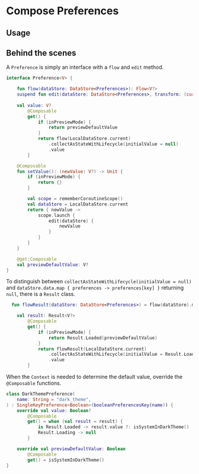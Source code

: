 # Compose Preferences

## Usage

## Behind the scenes

A `Preference` is simply an interface with a `flow` and `edit` method.

```kotlin
interface Preference<V> {

    fun flow(dataStore: DataStore<Preferences>): Flow<V?>
    suspend fun edit(dataStore: DataStore<Preferences>, transform: (currentValue: V?) -> V?)
    
    val value: V?
        @Composable
        get() {
            if (inPreviewMode) {
                return previewDefaultValue
            }
            return flow(LocalDataStore.current)
                .collectAsStateWithLifecycle(initialValue = null)
                .value
        }

    @Composable
    fun setValue(): (newValue: V?) -> Unit {
        if (inPreviewMode) {
            return {}
        }

        val scope = rememberCoroutineScope()
        val dataStore = LocalDataStore.current
        return { newValue ->
            scope.launch {
                edit(dataStore) {
                    newValue
                }
            }
        }
    }

    @get:Composable
    val previewDefaultValue: V?
}
```

To distinguish between `collectAsStateWithLifecycle(initialValue = null)` and `dataStore.data.map { preferences -> preferences[key] }` returning `null`, there is a `Result` class.

```kotlin
  fun flowResult(dataStore: DataStore<Preferences>) = flow(dataStore).map { Result.Loaded(it) }

    val result: Result<V?>
        @Composable
        get() {
            if (inPreviewMode) {
                return Result.Loaded(previewDefaultValue)
            }
            return flowResult(LocalDataStore.current)
                .collectAsStateWithLifecycle(initialValue = Result.Loading)
                .value
        }
```

When the `Context` is needed to determine the default value, override the `@Composable` functions.

```kotlin
class DarkThemePreference(
    name: String = "dark_theme",
) : SingleKeyPreference<Boolean>(booleanPreferencesKey(name)) {
    override val value: Boolean?
        @Composable
        get() = when (val result = result) {
            is Result.Loaded -> result.value ?: isSystemInDarkTheme()
            Result.Loading -> null
        }

    override val previewDefaultValue: Boolean
        @Composable
        get() = isSystemInDarkTheme()
}
```